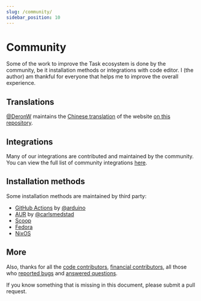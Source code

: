 ```yaml
---
slug: /community/
sidebar_position: 10
---
```


# Community

Some of the work to improve the Task ecosystem is done by the community, be it installation methods or integrations with code editor. I (the author) am thankful for everyone that helps me to improve the overall experience.

## Translations

[@DeronW](https://github.com/DeronW) maintains the [Chinese translation](https://task-zh.readthedocs.io/zh_CN/latest/) of the website [on this repository](https://github.com/DeronW/task).

## Integrations

Many of our integrations are contributed and maintained by the community. You can view the full list of community integrations [here](/integrations#community-integrations).

## Installation methods

Some installation methods are maintained by third party:

- [GitHub Actions](https://github.com/arduino/setup-task) by [@arduino](https://github.com/arduino)
- [AUR](https://aur.archlinux.org/packages/go-task-bin) by [@carlsmedstad](https://github.com/carlsmedstad)
- [Scoop](https://github.com/ScoopInstaller/Main/blob/master/bucket/task.json)
- [Fedora](https://packages.fedoraproject.org/pkgs/golang-github-task/go-task/)
- [NixOS](https://github.com/NixOS/nixpkgs/blob/master/pkgs/development/tools/go-task/default.nix)

## More

Also, thanks for all the [code contributors](https://github.com/go-task/task/graphs/contributors), [financial contributors](https://opencollective.com/task), all those who [reported bugs](https://github.com/go-task/task/issues?q=is%3Aissue) and [answered questions](https://github.com/go-task/task/discussions).

If you know something that is missing in this document, please submit a pull request.
